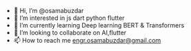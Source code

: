 - 👋 Hi, I’m @osamabuzdar
- 👀 I’m interested in js dart python flutter
- 🌱 I’m currently learning Deep learning BERT & Transformers
- 💞️ I’m looking to collaborate on AI,flutter
- 📫 How to reach me engr.osamabuzdar@gmail.com

<!---
osamabuzdar/osamabuzdar is a ✨ special ✨ repository because its `README.md` (this file) appears on your GitHub profile.
You can click the Preview link to take a look at your changes.
--->

